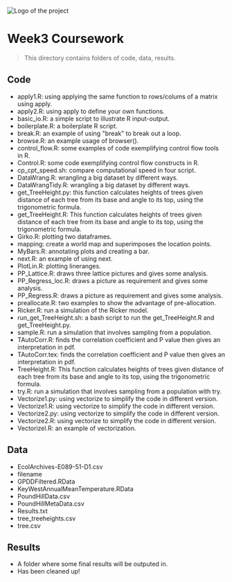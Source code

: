 ![Logo of the project](https://raw.githubusercontent.com/jehna/readme-best-practices/master/sample-logo.png)

# Week3 Coursework
> This directory contains folders of code, data, results.

## Code
* apply1.R: using applying the same function to rows/colums of a matrix using apply.
* apply2.R: using apply to define your own functions.
* basic_io.R: a simple script to illustrate R input-output.
* boilerplate.R: a boilerplate R script.
* break.R: an example of using "break" to break out a loop.
* browse.R: an example usage of browser().
* control_flow.R: some examples of code exemplifying control flow tools in R.
* Control.R: some code exemplifying control flow constructs in R.
* cp_cpt_speed.sh: compare computational speed in four script.
* DataWrang.R: wrangling a big dataset by different ways.
* DataWrangTidy.R: wrangling a big dataset by different ways.
* get_TreeHeight.py: this function calculates heights of trees given distance of each tree
 from its base and angle to its top, using  the trigonometric formula.
* get_TreeHeight.R: This function calculates heights of trees given distance of each tree 
 from its base and angle to its top, using  the trigonometric formula.
* Girko.R: plotting two dataframes.
* mapping: create a world map and superimposes the location points.
* MyBars.R: annotating plots and creating a bar. 
* next.R: an example of using next.
* PlotLin.R: plotting lineranges.
* PP_Lattice.R: draws three lattice pictures and gives some analysis.
* PP_Regress_loc.R: draws a picture as requirement and gives some analysis.
* PP_Regress.R: draws a picture as requirement and gives some analysis.
* preallocate.R: two examples to show the advantage of pre-allocation.
* Ricker.R: run a simulation of the Ricker model.
* run_get_TreeHeight.sh: a bash script to run the get_TreeHeight.R and get_TreeHeight.py.
* sample.R: run a simulation that involves sampling from a population.
* TAutoCorr.R: finds the correlation coefficient and P value then gives an interpretation in pdf.
* TAutoCorr.tex: finds the correlation coefficient and P value then gives an interpretation in pdf.
* TreeHeight.R: This function calculates heights of trees given distance of each tree from its base and angle to its top, using  the trigonometric formula.
* try.R: run a simulation that involves sampling from a population with try.
* Vectorize1.py: using vectorize to simplify the code in different version.
* Vectorize1.R: using vectorize to simplify the code in different version.
* Vectorize2.py: using vectorize to simplify the code in different version.
* Vectorize2.R: using vectorize to simplify the code in different version.
* Vectorizel.R: an example of vectorization.

## Data
* EcolArchives-E089-51-D1.csv
* filename 
* GPDDFiltered.RData
* KeyWestAnnualMeanTemperature.RData
* PoundHillData.csv
* PoundHillMetaData.csv
* Results.txt
* tree_treeheights.csv
* tree.csv

## Results
* A folder where some final results will be outputed in.
* Has been cleaned up!